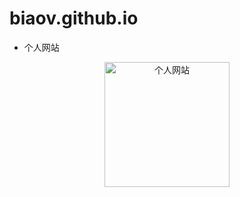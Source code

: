 # biaov.github.io

* 个人网站

<p align="center">
    <a href="https://biaov.cn/">
        <img src="https://biaov.cn/images/logo.svg" width="200px" title="个人网站" alt="个人网站">
    </a>
</p>